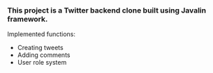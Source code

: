 ### This project is a Twitter backend clone built using Javalin framework.
Implemented functions:
- Creating tweets
- Adding comments
- User role system
